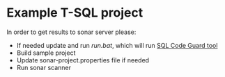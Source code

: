 # Example T-SQL project
In order to get results to sonar server please:

 - If needed update and run *run.bat*, which will run [SQL Code Guard tool](http://sqlcodeguard.com "http://sqlcodeguard.com")
 - Build sample project
 - Update sonar-project.properties file if needed
 - Run sonar scanner
